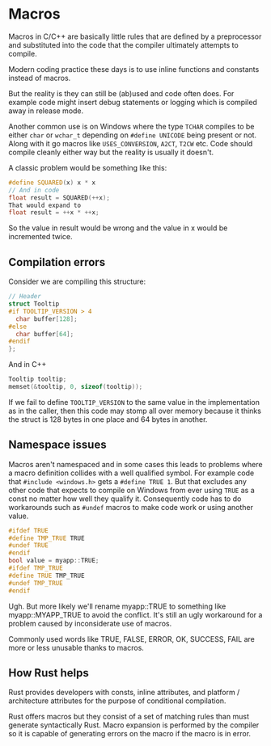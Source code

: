 # Macros

Macros in C/C++ are basically little rules that are defined by a preprocessor and substituted into the code that the compiler ultimately attempts to compile.

Modern coding practice these days is to use inline functions and constants instead of macros.

But the reality is they can still be (ab)used and code often does. For example code might insert debug statements or logging which is compiled away in release mode.

Another common use is on Windows where the type `TCHAR` compiles to be either `char` or `wchar_t` depending on `#define UNICODE` being present or not. Along with it go macros like `USES_CONVERSION`, `A2CT`, `T2CW` etc. Code should compile cleanly either way but the reality is usually it doesn't.

A classic problem would be something like this:

```c++
#define SQUARED(x) x * x
// And in code
float result = SQUARED(++x);
That would expand to
float result = ++x * ++x;
```

So the value in result would be wrong and the value in x would be incremented twice.

## Compilation errors

Consider we are compiling this structure:

```c++
// Header
struct Tooltip
#if TOOLTIP_VERSION > 4
  char buffer[128];
#else
  char buffer[64];
#endif
};
```

And in C++

```c++
Tooltip tooltip;
memset(&tooltip, 0, sizeof(tooltip));
```

If we fail to define `TOOLTIP_VERSION` to the same value in the implementation as in the caller, then this code may stomp all over memory because it thinks the struct is 128 bytes in one place and 64 bytes in another.

## Namespace issues

Macros aren't namespaced and in some cases this leads to problems where a macro definition collides with a well qualified symbol.
For example code that `#include <windows.h>` gets a `#define TRUE 1`. But that excludes any other code that expects to compile on Windows from ever using `TRUE` as a const no matter how well they qualify it. Consequently code has to do workarounds such as `#undef` macros to make code work or using another value.

```c++
#ifdef TRUE
#define TMP_TRUE TRUE
#undef TRUE
#endif
bool value = myapp::TRUE;
#ifdef TMP_TRUE
#define TRUE TMP_TRUE
#undef TMP_TRUE
#endif
```

Ugh. But more likely we'll rename myapp::TRUE to something like myapp::MYAPP_TRUE to avoid the conflict. It's still an ugly workaround for a problem caused by inconsiderate use of macros.

Commonly used words like TRUE, FALSE, ERROR, OK, SUCCESS, FAIL are more or less unusable thanks to macros.

## How Rust helps

Rust provides developers with consts, inline attributes, and platform / architecture attributes for the purpose of conditional compilation.

Rust offers macros but they consist of a set of matching rules than must generate syntactically Rust. Macro expansion is performed by the compiler so it is capable of generating errors on the macro if the macro is in error.
